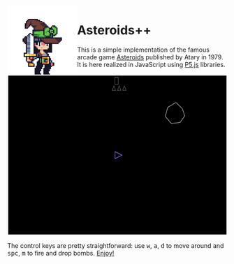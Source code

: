 <img align="left" width="160" src="assets/quest.gif">

# Asteroids++

This is a simple implementation of the famous arcade game [Asteroids](https://en.wikipedia.org/wiki/Asteroids_%28video_game%29) published by Atary in 1979. It is here realized in JavaScript using [P5.js](https://p5js.org/) libraries.

<p align="center">
  <img width="500" src="assets/play.gif"/>
</p>

The control keys are pretty straightforward: use <kbd>w</kbd>, <kbd>a</kbd>, <kbd>d</kbd> to move around and <kbd>spc</kbd>, <kbd>m</kbd> to fire and drop bombs. [Enjoy!](https://matteogiorgi.github.io/asteroids_plus_plus/src)

